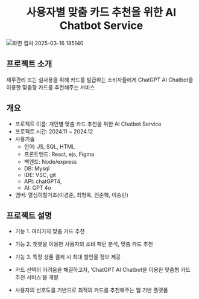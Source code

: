 # <div align=center>사용자별 맞춤 카드 추천을 위한 AI Chatbot Service</div>

![화면 캡처 2025-03-16 185140](https://github.com/user-attachments/assets/0d7e6593-16c1-45a4-8373-d5cf433c0d1a)

## 프로젝트 소개
재무관리 또는 실사용을 위해 카드를 발급하는 소비자들에게 ChatGPT AI Chatbot을 이용한 맞춤형 카드를 추천해주는 서비스

## 개요
- 프로젝트 이름: 개인별 맞춤 카드 추천을 위한 AI Chatbot Service
- 프로젝트 시간: 2024.11 ~ 2024.12
- 사용기술
  - 언어: JS, SQL, HTML
  - 프론트엔드: React, ejs, Figma
  - 백엔드: Node/express
  - DB: Mysql
  - IDE: VSC, git
  - API: chatGPT4,
  - AI: GPT 4o
- 멤버: 열심히할거조(이경준, 최형록, 전준혁, 이승민)

## 프로젝트 설명
- 기능 1. 여러가지 맞춤 카드 추천
- 기능 2. 챗봇을 이용한 사용자의 소비 패턴 분석, 맞춤 카드 추천
- 기능 3. 특정 상품 결제 시 최대 할인율 정보 제공

- 카드 선택의 어려움을 해결하고자, ‘ChatGPT AI Chatbot을 이용한 맞춤형 카드 추천 서비스’를 개발
- 사용자의 선호도를 기반으로 최적의 카드를 추천해주는 웹 기반 플랫폼
